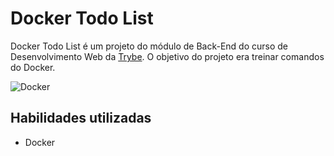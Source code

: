 # Docker Todo List


Docker Todo List é um projeto do módulo de Back-End do curso de Desenvolvimento Web da <a href="https://www.betrybe.com/">Trybe</a>. O objetivo do projeto era treinar comandos do Docker. 

![Docker](https://img.shields.io/badge/docker-%230db7ed.svg?style=for-the-badge&logo=docker&logoColor=white)

## Habilidades utilizadas

* Docker

